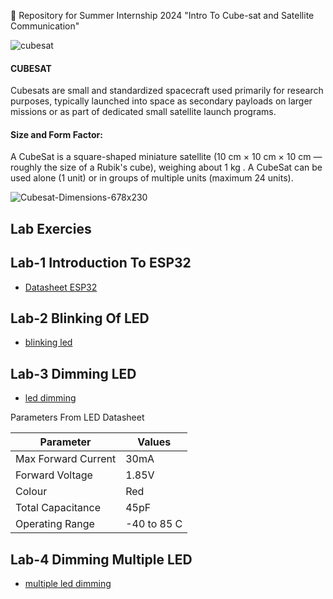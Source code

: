 
📡 Repository for Summer Internship 2024 "Intro To Cube-sat and Satellite Communication"



![cubesat](https://github.com/Pooja6608/SI-2024-Cubesat-SU/assets/173778746/20887eaf-a5c5-4917-b250-b344cb5afb1c)

  #### CUBESAT
 Cubesats are small and standardized spacecraft used primarily for research purposes, typically launched into space as secondary payloads on larger missions or as part of dedicated small satellite launch programs. 
 
#### Size and Form Factor:
A CubeSat is a square-shaped miniature satellite (10 cm × 10 cm × 10 cm —roughly the size of a Rubik's cube), weighing about 1 kg . A CubeSat can be used alone (1 unit) or in groups of multiple units (maximum 24 units).


![Cubesat-Dimensions-678x230](https://github.com/Pooja6608/SI-2024-Cubesat-SU/assets/173778746/a175f042-6e5f-407a-95ff-87a541aa2e65)



## Lab Exercies


## Lab-1 Introduction To ESP32


* [Datasheet ESP32](https://github.com/silicon-sat/SI-2024-CubeSat/blob/main/docs/Datasheet-ESP32.pdf)

## Lab-2 Blinking Of LED

* [blinking led](https://github.com/Pooja6608/SI-2024-Cubesat-SU/blob/main/Arduino/led%20blinking)

## Lab-3 Dimming LED

* [led dimming](https://github.com/Pooja6608/SI-2024-Cubesat-SU/blob/main/Arduino/led%20dimming)

Parameters From LED Datasheet

| Parameter | Values |
|---------|----------|
|Max Forward Current|30mA|
|Forward Voltage|1.85V|
|Colour|Red|
|Total Capacitance|45pF|
|Operating Range|-40 to 85 C|


## Lab-4 Dimming Multiple LED

* [multiple led dimming](https://github.com/Pooja6608/SI-2024-Cubesat-SU/blob/main/Arduino/LEDfadeupdown)
